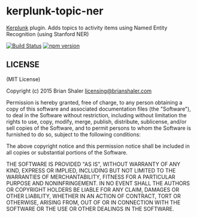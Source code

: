 # kerplunk-topic-ner

[Kerplunk](https://github.com/brianshaler/kerplunk) plugin. Adds topics to activity items using Named Entity Recognition (using Stanford NER)

[![Build Status](https://travis-ci.org/brianshaler/kerplunk-topic-ner.svg)](https://travis-ci.org/brianshaler/kerplunk-topic-ner)
[![npm version](https://img.shields.io/npm/v/kerplunk-topic-ner.svg)](https://www.npmjs.com/package/kerplunk-topic-ner)

## LICENSE

(MIT License)

Copyright (c) 2015 Brian Shaler <licensing@brianshaler.com>

Permission is hereby granted, free of charge, to any person obtaining
a copy of this software and associated documentation files (the
"Software"), to deal in the Software without restriction, including
without limitation the rights to use, copy, modify, merge, publish,
distribute, sublicense, and/or sell copies of the Software, and to
permit persons to whom the Software is furnished to do so, subject to
the following conditions:

The above copyright notice and this permission notice shall be
included in all copies or substantial portions of the Software.

THE SOFTWARE IS PROVIDED "AS IS", WITHOUT WARRANTY OF ANY KIND,
EXPRESS OR IMPLIED, INCLUDING BUT NOT LIMITED TO THE WARRANTIES OF
MERCHANTABILITY, FITNESS FOR A PARTICULAR PURPOSE AND
NONINFRINGEMENT. IN NO EVENT SHALL THE AUTHORS OR COPYRIGHT HOLDERS BE
LIABLE FOR ANY CLAIM, DAMAGES OR OTHER LIABILITY, WHETHER IN AN ACTION
OF CONTRACT, TORT OR OTHERWISE, ARISING FROM, OUT OF OR IN CONNECTION
WITH THE SOFTWARE OR THE USE OR OTHER DEALINGS IN THE SOFTWARE.